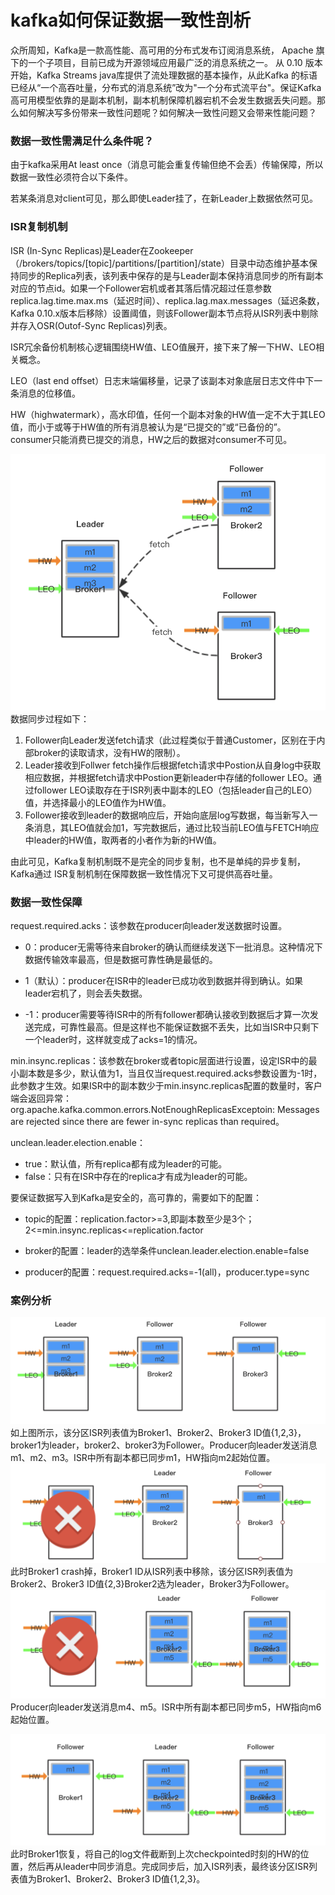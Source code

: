 # kafka如何保证数据一致性剖析

众所周知，Kafka是一款高性能、高可用的分布式发布订阅消息系统， Apache 旗下的一个子项目，目前已成为开源领域应用最广泛的消息系统之一。 从 0.10 版本开始，Kafka Streams java库提供了流处理数据的基本操作，从此Kafka 的标语已经从“一个高吞吐量，分布式的消息系统”改为"一个分布式流平台"。保证Kafka高可用模型依靠的是副本机制，副本机制保障机器宕机不会发生数据丢失问题。那么如何解决写多份带来一致性问题呢？如何解决一致性问题又会带来性能问题？

### 数据一致性需满足什么条件呢？

由于kafka采用At least once（消息可能会重复传输但绝不会丢）传输保障，所以数据一致性必须符合以下条件。

若某条消息对client可见，那么即使Leader挂了，在新Leader上数据依然可见。

### **ISR复制机制**

ISR \(In-Sync Replicas\)是Leader在Zookeeper（/brokers/topics/\[topic\]/partitions/\[partition\]/state）目录中动态维护基本保持同步的Replica列表，该列表中保存的是与Leader副本保持消息同步的所有副本对应的节点id。如果一个Follower宕机或者其落后情况超过任意参数replica.lag.time.max.ms（延迟时间）、replica.lag.max.messages（延迟条数，Kafka 0.10.x版本后移除）设置阈值，则该Follower副本节点将从ISR列表中剔除并存入OSR\(Outof-Sync Replicas\)列表。

ISR冗余备份机制核心逻辑围绕HW值、LEO值展开，接下来了解一下HW、LEO相关概念。

LEO（last end offset）日志末端偏移量，记录了该副本对象底层日志文件中下一条消息的位移值。

HW（highwatermark），高水印值，任何一个副本对象的HW值一定不大于其LEO值，而小于或等于HW值的所有消息被认为是“已提交的”或“已备份的”。consumer只能消费已提交的消息，HW之后的数据对consumer不可见。

![](/assets/isr-1.png)数据同步过程如下：

1. Follower向Leader发送fetch请求（此过程类似于普通Customer，区别在于内部broker的读取请求，没有HW的限制）。
2. Leader接收到Follwer fetch操作后根据fetch请求中Postion从自身log中获取相应数据，并根据fetch请求中Postion更新leader中存储的follower LEO。通过follower LEO读取存在于ISR列表中副本的LEO（包括leader自己的LEO）值，并选择最小的LEO值作为HW值。
3. Follower接收到leader的数据响应后，开始向底层log写数据，每当新写入一条消息，其LEO值就会加1，写完数据后，通过比较当前LEO值与FETCH响应中leader的HW值，取两者的小者作为新的HW值。

由此可见，Kafka复制机制既不是完全的同步复制，也不是单纯的异步复制，Kafka通过 ISR复制机制在保障数据一致性情况下又可提供高吞吐量。

### **数据一致性保障**

request.required.acks：该参数在producer向leader发送数据时设置。

* 0：producer无需等待来自broker的确认而继续发送下一批消息。这种情况下数据传输效率最高，但是数据可靠性确是最低的。

* 1（默认）：producer在ISR中的leader已成功收到数据并得到确认。如果leader宕机了，则会丢失数据。

* -1：producer需要等待ISR中的所有follower都确认接收到数据后才算一次发送完成，可靠性最高。但是这样也不能保证数据不丢失，比如当ISR中只剩下一个leader时，这样就变成了acks=1的情况。

min.insync.replicas：该参数在broker或者topic层面进行设置，设定ISR中的最小副本数是多少，默认值为1，当且仅当request.required.acks参数设置为-1时，此参数才生效。如果ISR中的副本数少于min.insync.replicas配置的数量时，客户端会返回异常：org.apache.kafka.common.errors.NotEnoughReplicasExceptoin: Messages are rejected since there are fewer in-sync replicas than required。

unclean.leader.election.enable：

* true：默认值，所有replica都有成为leader的可能。
* false：只有在ISR中存在的replica才有成为leader的可能。

要保证数据写入到Kafka是安全的，高可靠的，需要如下的配置：

* topic的配置：replication.factor&gt;=3,即副本数至少是3个；2&lt;=min.insync.replicas&lt;=replication.factor

* broker的配置：leader的选举条件unclean.leader.election.enable=false

* producer的配置：request.required.acks=-1\(all\)，producer.type=sync

### 案例分析

![](/assets/isr-2.png)如上图所示，该分区ISR列表值为Broker1、Broker2、Broker3 ID值{1,2,3}，broker1为leader，broker2、broker3为Follower。Producer向leader发送消息m1、m2、m3。ISR中所有副本都已同步m1，HW指向m2起始位置。![](/assets/isr-3.png)此时Broker1 crash掉，Broker1 ID从ISR列表中移除，该分区ISR列表值为Broker2、Broker3 ID值{2,3}Broker2选为leader，Broker3为Follower。![](/assets/isr-4.png)Producer向leader发送消息m4、m5。ISR中所有副本都已同步m5，HW指向m6起始位置。

![](/assets/isr-5.png)此时Broker1恢复，将自己的log文件截断到上次checkpointed时刻的HW的位置，然后再从leader中同步消息。完成同步后，加入ISR列表，最终该分区ISR列表值为Broker1、Broker2、Broker3 ID值{1,2,3}。

